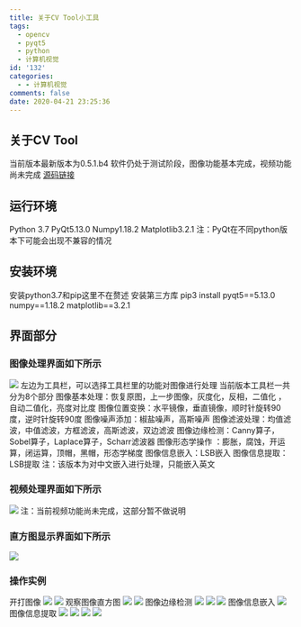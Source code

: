 ```yaml
---
title: 关于CV Tool小工具
tags:
  - opencv
  - pyqt5
  - python
  - 计算机视觉
id: '132'
categories:
  - - 计算机视觉
comments: false
date: 2020-04-21 23:25:36
---
```


## 关于CV Tool

当前版本最新版本为0.5.1.b4 软件仍处于测试阶段，图像功能基本完成，视频功能尚未完成 [源码链接](https://github.com/Taoidle/CV_Tool "源码链接")

## 运行环境

Python 3.7 PyQt5.13.0 Numpy1.18.2 Matplotlib3.2.1 注：PyQt在不同python版本下可能会出现不兼容的情况

## 安装环境

安装python3.7和pip这里不在赘述 安装第三方库 pip3 install pyqt5==5.13.0 numpy==1.18.2 matplotlib==3.2.1

## 界面部分

### 图像处理界面如下所示

![](https://cdn.jsdelivr.net/gh/taoidle/taoidle.github.io@master/assets/images/wp_editor_md_d9f01e88ed9c304a10405e488c6082a5.jpg) 左边为工具栏，可以选择工具栏里的功能对图像进行处理 当前版本工具栏一共分为8个部分 图像基本处理：恢复原图，上一步图像，灰度化，反相，二值化 ，自动二值化，亮度对比度 图像位置变换：水平镜像，垂直镜像，顺时针旋转90度，逆时针旋转90度 图像噪声添加：椒盐噪声，高斯噪声 图像滤波处理：均值滤波，中值滤波，方框滤波，高斯滤波，双边滤波 图像边缘检测：Canny算子，Sobel算子，Laplace算子，Scharr滤波器 图像形态学操作 ：膨胀，腐蚀，开运算，闭运算，顶帽，黑帽，形态学梯度 图像信息嵌入：LSB嵌入 图像信息提取：LSB提取 注：该版本为对中文嵌入进行处理，只能嵌入英文

### 视频处理界面如下所示

![](https://cdn.jsdelivr.net/gh/taoidle/taoidle.github.io@master/assets/images/wp_editor_md_b9c5ac975cc3a4a205735a8de70f3007.jpg) 注：当前视频功能尚未完成，这部分暂不做说明

### 直方图显示界面如下所示

![](https://cdn.jsdelivr.net/gh/taoidle/taoidle.github.io@master/assets/images/wp_editor_md_db768a2d1346824f391a225d1963ec17.jpg)

### 操作实例

开打图像 ![](https://cdn.jsdelivr.net/gh/taoidle/taoidle.github.io@master/assets/images/wp_editor_md_e511343b09cc081918455191d329be43.jpg) ![](https://cdn.jsdelivr.net/gh/taoidle/taoidle.github.io@master/assets/images/wp_editor_md_8a64d3c5f7e42c22f145188efe2dd4d0.jpg) 观察图像直方图 ![](https://cdn.jsdelivr.net/gh/taoidle/taoidle.github.io@master/assets/images/wp_editor_md_4956b5644d05df7dc42b1162af8868db.jpg) ![](https://cdn.jsdelivr.net/gh/taoidle/taoidle.github.io@master/assets/images/wp_editor_md_ebfc8d39d885a5a334f7e9f3ce18cec8.jpg) 图像边缘检测 ![](https://cdn.jsdelivr.net/gh/taoidle/taoidle.github.io@master/assets/images/wp_editor_md_a6573ae844443aaab4ef86004a375d17.jpg) ![](https://cdn.jsdelivr.net/gh/taoidle/taoidle.github.io@master/assets/images/wp_editor_md_8b20c24dd48de19270a5f357ee87b98d.jpg) ![](https://cdn.jsdelivr.net/gh/taoidle/taoidle.github.io@master/assets/images/wp_editor_md_dfbd626bdfbcc6335077925eff52d090.jpg) 图像信息嵌入 ![](https://cdn.jsdelivr.net/gh/taoidle/taoidle.github.io@master/assets/images/wp_editor_md_d8c562da0b6ebde95f1d8743a573e18e.jpg) 图像信息提取 ![](https://cdn.jsdelivr.net/gh/taoidle/taoidle.github.io@master/assets/images/wp_editor_md_7313b0e3c6a563e4dfc43acee6e44bd2.jpg) ![](https://cdn.jsdelivr.net/gh/taoidle/taoidle.github.io@master/assets/images/wp_editor_md_cab210e0c8713d42f348dbc0d16548db.jpg) ![](https://cdn.jsdelivr.net/gh/taoidle/taoidle.github.io@master/assets/images/wp_editor_md_9ffff702eea373601860ff1c8884f309.jpg) ![](https://cdn.jsdelivr.net/gh/taoidle/taoidle.github.io@master/assets/images/wp_editor_md_84a023c42a22b7523a734d5733710baf.jpg)